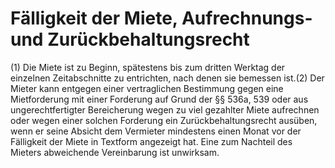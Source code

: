 # Fälligkeit der Miete, Aufrechnungs- und Zurückbehaltungsrecht

(1) Die Miete ist zu Beginn, spätestens bis zum dritten Werktag der einzelnen Zeitabschnitte zu entrichten, nach denen sie bemessen ist.(2) Der Mieter kann entgegen einer vertraglichen Bestimmung gegen eine Mietforderung mit einer Forderung auf Grund der §§ 536a, 539 oder aus ungerechtfertigter Bereicherung wegen zu viel gezahlter Miete aufrechnen oder wegen einer solchen Forderung ein Zurückbehaltungsrecht ausüben, wenn er seine Absicht dem Vermieter mindestens einen Monat vor der Fälligkeit der Miete in Textform angezeigt hat. Eine zum Nachteil des Mieters abweichende Vereinbarung ist unwirksam. 

